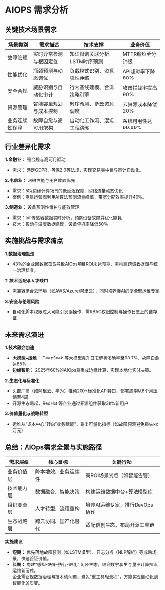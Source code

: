 # AIOPS 需求分析
## 关键技术场景需求
|场景类别|需求描述|技术支撑|业务价值|
|------|------|------|------|
|故障管理|实时异常检测与根因定位|知识图谱关联分析、LSTM时序预测|MTTR缩短至分钟级|
|性能优化|瓶颈预测与动态调优|负载模式识别、资源弹性伸缩|API超时率下降60%|
|安全合规|威胁识别与自动化审计|行为基线建模、合规策略引擎|攻击拦截率提高90%|
|资源管理|智能容量规划与成本控制|时序预测、多云资源调度|云资源成本降低20%|
|业务连续性保障|故障自愈与高可用架构|自动化工作流、混沌工程演练|系统可用性达99.99%|

## 行业差异化需求
**1.金融业：** 强合规与高可用驱动
- 需求： 满足GDPR、等保2.0等法规，实现交易零中断与审计自动化。

**2.电信业：** 网络性能与用户体验优先
- 需求：5G/边缘计算场景的低延迟保障，网络流量动态优化
- 案例：电信运营商利用AI算法预测流量峰值，带宽分配效率提升40%。

**3.制造业：** 设备预测性维护与能效管理
- 需求：IoT传感器数据实时分析，预防设备故障并优化能耗
- 技术：振动与温度数据建模，设备停机率降低50%

## 实施挑战与需求痛点
**1.数据治理瓶颈**
- 43%的企业因数据孤岛导致AIOps项目ROI未达预期，需构建跨域数据湖与统一治理标准。

**2.技术适配与人才缺口**
- 需兼容混合云环境（如AWS/Azure/阿里云），同时培养懂AI的复合型运维专家

**3.安全与伦理风险**
- 自动化脚本权限过大可能引发误操作，需RBAC权限控制与操作日志上的链存证

## 未来需求演进
**1.技术融合加速**
- **大模型+运维：** DeepSeek 等大模型提升日志解析准确率至98.7%，故障自愈达85%.
- **边缘智能：** 2025年60%的AIOps将集成边缘计算，实现本地化实时决策。

**2.生态化与标准化**
- 头部厂商（如阿里云、华为）推动200+标准化API接口，部署周期从6个月压缩至4周
- 开源生态崛起，RedHat 等企业通过开源组件获取38%新用户

**3.价值量化与战略转型**
- 运维从“成本中心”转向“业务赋能”，输出可量化指标（如故障预测避免损失xx万元）

## 总结：AIOps需求全景与实施路径
|需求层级|核心目标|关键行动|
|------|------|------|
|业务价值层|降本增效、业务连续性|高ROI场景试点（如智能告警）|
|技术能力层|数据融合、智能决策|构建运维数据中台+算法模型库|
|组织变革层|人才转型、流程重构|培养AI运维专家，推行DevOps协作|
|生态战略层|跨云协同、国产化替代|适配信创生态，布局开源工具链|

**实施建议**
- **短期：** 优先落地故障预测（如LSTM模型）、日志分析（NLP解析）等成熟场景，快速验证价值。
- **长期：** 构建“感知-决策-执行-进化” 闭环生态，结合数字孪生与量子计算探索运维新范式。  
企业需正视数据治理与技术债问题，避免“重工具轻流程”，方能实现自动化到智能化的质变。
